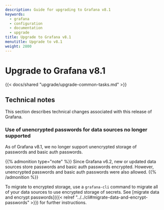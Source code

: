 ```yaml
---
description: Guide for upgrading to Grafana v8.1
keywords:
  - grafana
  - configuration
  - documentation
  - upgrade
title: Upgrade to Grafana v8.1
menutitle: Upgrade to v8.1
weight: 2800
---
```


# Upgrade to Grafana v8.1

{{< docs/shared "upgrade/upgrade-common-tasks.md" >}}

## Technical notes

This section describes technical changes associated with this release of Grafana.

### Use of unencrypted passwords for data sources no longer supported

As of Grafana v8.1, we no longer support unencrypted storage of passwords and basic auth passwords.

{{% admonition type="note" %}}
Since Grafana v6.2, new or updated data sources store passwords and basic auth passwords encrypted. However, unencrypted passwords and basic auth passwords were also allowed.
{{% /admonition %}}

To migrate to encrypted storage, use a `grafana-cli` command to migrate all of your data sources to use encrypted storage of secrets. See [migrate data and encrypt passwords]({{< relref "../../cli#migrate-data-and-encrypt-passwords" >}}) for further instructions.
